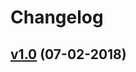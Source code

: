 # Changelog

## [v1.0](https://github.com/conor-ob/dublin-bus-pal/compare/v1.0...master) (07-02-2018)
